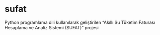 # sufat
Python programlama dili kullanılarak geliştirilen “Akıllı Su Tüketim Faturası Hesaplama ve Analiz Sistemi (SUFAT)” projesi
